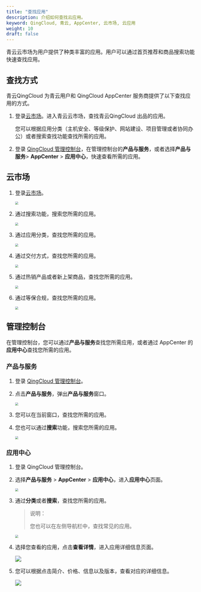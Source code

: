 ```yaml
---
title: "查找应用"
description: 介绍如何查找云应用。
keyword: QingCloud, 青云, AppCenter, 云市场, 云应用
weight: 10
draft: false
---
```


青云云市场为用户提供了种类丰富的应用。用户可以通过首页推荐和商品搜索功能快速查找应用。

## 查找方式

青云QingCloud 为青云用户和 QingCloud AppCenter 服务商提供了以下查找应用的方式。

1. 登录[云市场](https://marketplace.qingcloud.com/)。进入青云云市场，查找青云QingCloud 出品的应用。

   您可以根据应用分类（主机安全、等级保护、网站建设、项目管理或者协同办公）或者搜索查找功能查找所需的应用。

2. 登录 [QingCloud 管理控制台](https://console.qingcloud.com/)，在管理控制台的**产品与服务**，或者选择**产品与服务**> **AppCenter** > **应用中心**，快速查看所需的应用。

## 云市场

1. 登录[云市场](https://marketplace.qingcloud.com/)。

   <img src="../../_images/um_cloud_market.png" style="zoom:50%;" />

2. 通过搜索功能，搜索您所需的应用。

   <img src="../../_images/um_find_function.png" style="zoom:50%;" />

3. 通过应用分类，查找您所需的应用。

   <img src="../../_images/um_app_classification.png" style="zoom:50%;" />

4. 通过交付方式，查找您所需的应用。

   <img src="../../_images/um_app_payment.png" style="zoom:50%;" />

5. 通过热销产品或者新上架商品，查找您所需的应用。

   <img src="../../_images/um_hot_app.png" style="zoom:50%;" />

6. 通过等保合规，查找您所需的应用。

   <img src="../../_images/um_app_guarantee.png" style="zoom:50%;" />

## 管理控制台

在管理控制台，您可以通过**产品与服务**查找您所需应用，或者通过 AppCenter 的**应用中心**查找您所需的应用。

### 产品与服务

1. 登录 [QingCloud 管理控制台](https://console.qingcloud.com/)。

2. 点击**产品与服务**，弹出**产品与服务**窗口。

   <img src="../../_images/um_app_product.png" style="zoom:50%;" />

3. 您可以在当前窗口，查找您所需的应用。

4. 您也可以通过**搜索**功能，搜索您所需的应用。

   <img src="../../_images/um_app_find.png" style="zoom:50%;" />

### 应用中心

1. 登录 QingCloud 管理控制台。

2. 选择**产品与服务** > **AppCenter** > **应用中心**，进入**应用中心**页面。

   <img src="../../_images/um_appcenter.png" style="zoom:50%;" />

3. 通过**分类**或者**搜索**，查找您所需的应用。

   > 说明：
   >
   > 您也可以在左侧导航栏中，查找常见的应用。

   <img src="../../_images/um_appcenter_search.png" style="zoom:50%;" />

4. 选择您查看的应用，点击**查看详情**，进入应用详细信息页面。

   ![](../../_images/um_view_details.png)

5. 您可以根据点击简介、价格、信息以及版本，查看对应的详细信息。

   ![](../../_images/um_app_details.png)
